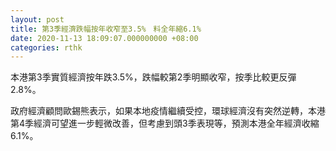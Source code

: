 ```yaml
---
layout: post
title: 第3季經濟跌幅按年收窄至3.5%　料全年縮6.1%
date: 2020-11-13 18:09:07.000000000 +08:00
categories: rthk
---
```


本港第3季實質經濟按年跌3.5%，跌幅較第2季明顯收窄，按季比較更反彈2.8%。

政府經濟顧問歐錫熊表示，如果本地疫情繼續受控，環球經濟沒有突然逆轉，本港第4季經濟可望進一步輕微改善，但考慮到頭3季表現等，預測本港全年經濟收縮6.1%。
